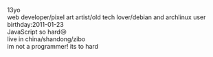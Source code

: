 13yo  
web developer/pixel art artist/old tech lover/debian and archlinux user
birthday:2011-01-23  
JavaScript so hard😢  
live in china/shandong/zibo  
im not a programmer! its to hard